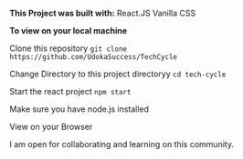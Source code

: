 **This Project was built with:**
React.JS
Vanilla CSS

**To view on your local machine**

Clone this repository `git clone https://github.com/UdokaSuccess/TechCycle`

Change Directory to this project directoryy `cd tech-cycle`

Start the react project `npm start`

Make sure you have node.js installed

View on your Browser

I am open for collaborating and learning on this community.
